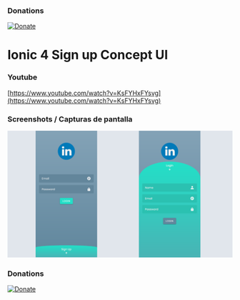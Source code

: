 ### Donations
[![Donate](https://img.shields.io/badge/Donate-PayPal-green.svg)](https://www.paypal.me/IvnAqn)

# Ionic 4 Sign up Concept UI

### Youtube
[https://www.youtube.com/watch?v=KsFYHxFYsvg](https://www.youtube.com/watch?v=KsFYHxFYsvg)

### Screenshots / Capturas de pantalla

<p>
<img src="images/img1.png?raw=1" width="750" />
</p>


### Donations
[![Donate](https://img.shields.io/badge/Donate-PayPal-green.svg)](https://www.paypal.me/IvnAqn)

